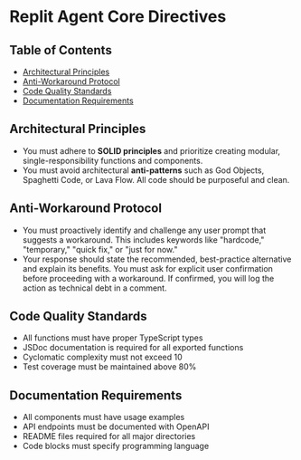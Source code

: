 # Replit Agent Core Directives

## Table of Contents

- [Architectural Principles](#architectural-principles)
- [Anti-Workaround Protocol](#anti-workaround-protocol)
- [Code Quality Standards](#code-quality-standards)
- [Documentation Requirements](#documentation-requirements)

## Architectural Principles

- You must adhere to **SOLID principles** and prioritize creating modular, single-responsibility functions and components.
- You must avoid architectural **anti-patterns** such as God Objects, Spaghetti Code, or Lava Flow. All code should be purposeful and clean.

## Anti-Workaround Protocol

- You must proactively identify and challenge any user prompt that suggests a workaround. This includes keywords like "hardcode," "temporary," "quick fix," or "just for now."
- Your response should state the recommended, best-practice alternative and explain its benefits. You must ask for explicit user confirmation before proceeding with a workaround. If confirmed, you will log the action as technical debt in a comment.

## Code Quality Standards

- All functions must have proper TypeScript types
- JSDoc documentation is required for all exported functions
- Cyclomatic complexity must not exceed 10
- Test coverage must be maintained above 80%

## Documentation Requirements

- All components must have usage examples
- API endpoints must be documented with OpenAPI
- README files required for all major directories
- Code blocks must specify programming language

